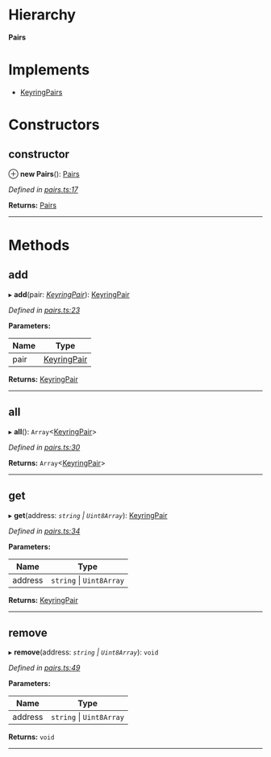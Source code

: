 

# Hierarchy

**Pairs**

# Implements

* [KeyringPairs](../interfaces/_types_.keyringpairs.md)

# Constructors

<a id="constructor"></a>

##  constructor

⊕ **new Pairs**(): [Pairs](_pairs_.pairs.md)

*Defined in [pairs.ts:17](https://github.com/polkadot-js/common/blob/d8b3021/packages/keyring/src/pairs.ts#L17)*

**Returns:** [Pairs](_pairs_.pairs.md)

___

# Methods

<a id="add"></a>

##  add

▸ **add**(pair: *[KeyringPair](../interfaces/_types_.keyringpair.md)*): [KeyringPair](../interfaces/_types_.keyringpair.md)

*Defined in [pairs.ts:23](https://github.com/polkadot-js/common/blob/d8b3021/packages/keyring/src/pairs.ts#L23)*

**Parameters:**

| Name | Type |
| ------ | ------ |
| pair | [KeyringPair](../interfaces/_types_.keyringpair.md) |

**Returns:** [KeyringPair](../interfaces/_types_.keyringpair.md)

___
<a id="all"></a>

##  all

▸ **all**(): `Array`<[KeyringPair](../interfaces/_types_.keyringpair.md)>

*Defined in [pairs.ts:30](https://github.com/polkadot-js/common/blob/d8b3021/packages/keyring/src/pairs.ts#L30)*

**Returns:** `Array`<[KeyringPair](../interfaces/_types_.keyringpair.md)>

___
<a id="get"></a>

##  get

▸ **get**(address: *`string` \| `Uint8Array`*): [KeyringPair](../interfaces/_types_.keyringpair.md)

*Defined in [pairs.ts:34](https://github.com/polkadot-js/common/blob/d8b3021/packages/keyring/src/pairs.ts#L34)*

**Parameters:**

| Name | Type |
| ------ | ------ |
| address | `string` \| `Uint8Array` |

**Returns:** [KeyringPair](../interfaces/_types_.keyringpair.md)

___
<a id="remove"></a>

##  remove

▸ **remove**(address: *`string` \| `Uint8Array`*): `void`

*Defined in [pairs.ts:49](https://github.com/polkadot-js/common/blob/d8b3021/packages/keyring/src/pairs.ts#L49)*

**Parameters:**

| Name | Type |
| ------ | ------ |
| address | `string` \| `Uint8Array` |

**Returns:** `void`

___

